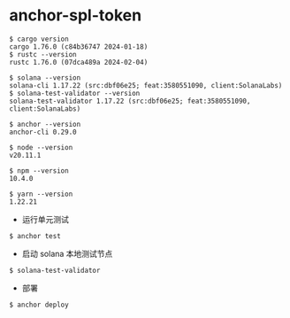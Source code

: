 # anchor-spl-token

```shell
$ cargo version
cargo 1.76.0 (c84b36747 2024-01-18)
$ rustc --version
rustc 1.76.0 (07dca489a 2024-02-04)
```

```shell
$ solana --version
solana-cli 1.17.22 (src:dbf06e25; feat:3580551090, client:SolanaLabs)
$ solana-test-validator --version
solana-test-validator 1.17.22 (src:dbf06e25; feat:3580551090, client:SolanaLabs)
```

```shell
$ anchor --version   
anchor-cli 0.29.0
```

```shell
$ node --version
v20.11.1
```

```shell
$ npm --version
10.4.0
```

```shell
$ yarn --version
1.22.21
```

* 运行单元测试

```shell
$ anchor test
```

* 启动 solana 本地测试节点

```shell
$ solana-test-validator
```

* 部署

```shell
$ anchor deploy
```
